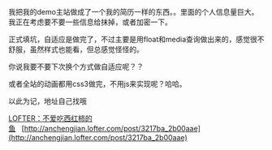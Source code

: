 我把我的demo主站做成了一个我的简历一样的东西。。里面的个人信息量巨大。我正在考虑要不要一些信息给抹掉，或者加密一下。

正式填坑，自适应是做完了，不过主要是用float和media查询做出来的，感觉很不舒服，虽然样式也能看，但总感觉怪怪的。

你说我要不要下次换个方式做自适应呢？？

或者全站的动画都用css3做完，不用js来实现呢？哈哈。

以此为记，地址自己找哦

[LOFTER：不爱吃西红柿的鱼](http://anchengjian.lofter.com)&nbsp;&nbsp;&nbsp;[http://anchengjian.lofter.com/post/3217ba_2b00aae](http://anchengjian.lofter.com/post/3217ba_2b00aae)